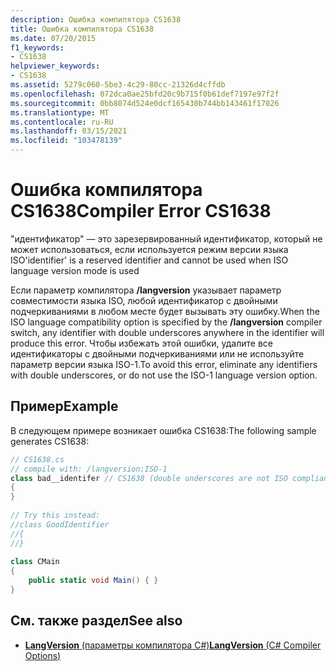 ```yaml
---
description: Ошибка компилятора CS1638
title: Ошибка компилятора CS1638
ms.date: 07/20/2015
f1_keywords:
- CS1638
helpviewer_keywords:
- CS1638
ms.assetid: 5279c060-5be3-4c29-80cc-21326d4cffdb
ms.openlocfilehash: 072dca0ae25bfd20c9b715f0b61def7197e97f2f
ms.sourcegitcommit: 0bb8074d524e0dcf165430b744bb143461f17026
ms.translationtype: MT
ms.contentlocale: ru-RU
ms.lasthandoff: 03/15/2021
ms.locfileid: "103478139"
---
```

# <a name="compiler-error-cs1638"></a><span data-ttu-id="9e872-103">Ошибка компилятора CS1638</span><span class="sxs-lookup"><span data-stu-id="9e872-103">Compiler Error CS1638</span></span>

<span data-ttu-id="9e872-104">"идентификатор" — это зарезервированный идентификатор, который не может использоваться, если используется режим версии языка ISO</span><span class="sxs-lookup"><span data-stu-id="9e872-104">'identifier' is a reserved identifier and cannot be used when ISO language version mode is used</span></span>  
  
 <span data-ttu-id="9e872-105">Если параметр компилятора **/langversion** указывает параметр совместимости языка ISO, любой идентификатор с двойными подчеркиваниями в любом месте будет вызывать эту ошибку.</span><span class="sxs-lookup"><span data-stu-id="9e872-105">When the ISO language compatibility option is specified by the **/langversion** compiler switch, any identifier with double underscores anywhere in the identifier will produce this error.</span></span> <span data-ttu-id="9e872-106">Чтобы избежать этой ошибки, удалите все идентификаторы с двойными подчеркиваниями или не используйте параметр версии языка ISO-1.</span><span class="sxs-lookup"><span data-stu-id="9e872-106">To avoid this error, eliminate any identifiers with double underscores, or do not use the ISO-1 language version option.</span></span>  
  
## <a name="example"></a><span data-ttu-id="9e872-107">Пример</span><span class="sxs-lookup"><span data-stu-id="9e872-107">Example</span></span>  

 <span data-ttu-id="9e872-108">В следующем примере возникает ошибка CS1638:</span><span class="sxs-lookup"><span data-stu-id="9e872-108">The following sample generates CS1638:</span></span>  
  
```csharp  
// CS1638.cs  
// compile with: /langversion:ISO-1  
class bad__identifer // CS1638 (double underscores are not ISO compliant)  
{  
}  
  
// Try this instead:  
//class GoodIdentifier  
//{  
//}  
  
class CMain  
{  
    public static void Main() { }  
}  
```  
  
## <a name="see-also"></a><span data-ttu-id="9e872-109">См. также раздел</span><span class="sxs-lookup"><span data-stu-id="9e872-109">See also</span></span>

- [<span data-ttu-id="9e872-110">**LangVersion** (параметры компилятора C#)</span><span class="sxs-lookup"><span data-stu-id="9e872-110">**LangVersion** (C# Compiler Options)</span></span>](../language-reference/compiler-options/language.md#langversion)
